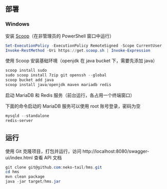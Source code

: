 ## 部署

### Windows

安装 [Scoop](https://github.com/ScoopInstaller/Scoop#installation)（在非管理员的 PowerShell 窗口中运行）

```powershell
Set-ExecutionPolicy -ExecutionPolicy RemoteSigned -Scope CurrentUser
Invoke-RestMethod -Uri https://get.scoop.sh | Invoke-Expression
```

使用 Scoop 安装基础环境（openjdk 在 java bucket 下，需要先添加 java）

```powershell
scoop install sudo
sudo scoop install 7zip git openssh --global
scoop bucket add java
scoop install java/openjdk maven mariadb redis
```

启动 MariaDB 和 Redis 服务（前台运行，各占用一个终端窗口）

下面的命令启动的 MariaDB 服务可以使用 root 账号登录，密码为空

```powershell
mysqld --standalone
redis-server
```

## 运行

使用 Git 克隆项目，打包并运行，访问 http://localhost:8080/swagger-ui/index.html 查看 API 文档

```powershell
git clone git@github.com:neko-tail/hms.git
cd hms
mvn clean package
java -jar target/hms.jar
```
